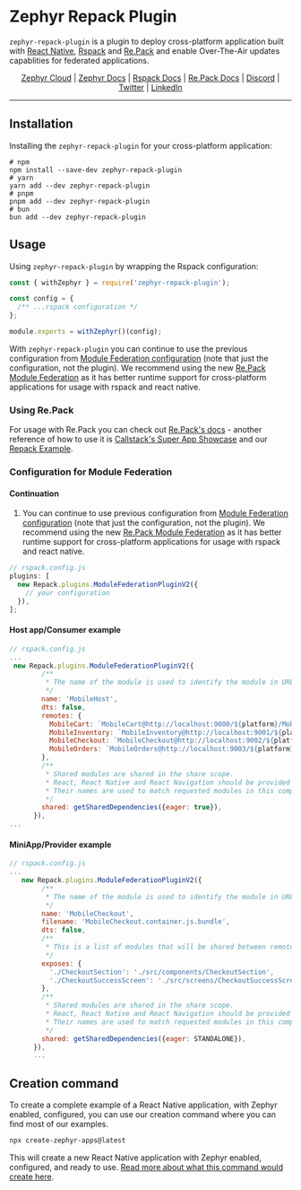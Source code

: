 # Zephyr Repack Plugin

`zephyr-repack-plugin` is a plugin to deploy cross-platform application built with [React Native](https://reactnative.dev), [Rspack](https://rspack.dev) and [Re.Pack](https://re-pack.dev) and enable Over-The-Air updates capablities for federated applications.

<div align="center">

[Zephyr Cloud](https://zephyr-cloud.io) | [Zephyr Docs](https://docs.zephyr-cloud.io/recipes/repack-mf) | [Rspack Docs](https://rspack.dev) | [Re.Pack Docs](https://re-pack.dev) | [Discord](https://zephyr-cloud.io/discord) | [Twitter](https://x.com/ZephyrCloudIO) | [LinkedIn](https://www.linkedin.com/company/zephyr-cloud/)

<hr/>
</div>

## Installation

Installing the `zephyr-repack-plugin` for your cross-platform application:

```
# npm
npm install --save-dev zephyr-repack-plugin
# yarn
yarn add --dev zephyr-repack-plugin
# pnpm
pnpm add --dev zephyr-repack-plugin
# bun
bun add --dev zephyr-repack-plugin
```

## Usage

Using `zephyr-repack-plugin` by wrapping the Rspack configuration:

```js
const { withZephyr } = require('zephyr-repack-plugin');

const config = {
  /** ...rspack configuration */
};

module.exports = withZephyr()(config);
```

With `zephyr-repack-plugin` you can continue to use the previous configuration from [Module Federation configuration](https://module-federation.io) (note that just the configuration, not the plugin). We recommend using the new [Re.Pack Module Federation](https://re-pack.dev/docs/module-federation) as it has better runtime support for cross-platform applications for usage with rspack and react native.

### Using Re.Pack

For usage with Re.Pack you can check out [Re.Pack's docs](https://re-pack.dev/docs/getting-started) - another reference of how to use it is [Callstack's Super App Showcase](https://github.com/callstack/super-app-showcase) and our [Repack Example](https://github.com/ZephyrCloudIO/zephyr-repack-example).

### Configuration for Module Federation

#### Continuation

1. You can continue to use previous configuration from [Module Federation configuration](https://module-federation.io) (note that just the configuration, not the plugin). We recommend using the new [Re.Pack Module Federation](https://re-pack.dev/docs/module-federation) as it has better runtime support for cross-platform applications for usage with rspack and react native.

```js
// rspack.config.js
plugins: [
  new Repack.plugins.ModuleFederationPluginV2({
    // your configuration
  }),
];
```

#### Host app/Consumer example

```js
// rspack.config.js
...
 new Repack.plugins.ModuleFederationPluginV2({
        /**
         * The name of the module is used to identify the module in URLs resolver and imports.
         */
        name: 'MobileHost',
        dts: false,
        remotes: {
          MobileCart: `MobileCart@http://localhost:9000/${platform}/MobileCart.container.js.bundle`,
          MobileInventory: `MobileInventory@http://localhost:9001/${platform}/MobileInventory.container.js.bundle`,
          MobileCheckout: `MobileCheckout@http://localhost:9002/${platform}/MobileCheckout.container.js.bundle`,
          MobileOrders: `MobileOrders@http://localhost:9003/${platform}/MobileOrders.container.js.bundle`,
        },
        /**
         * Shared modules are shared in the share scope.
         * React, React Native and React Navigation should be provided here because there should be only one instance of these modules.
         * Their names are used to match requested modules in this compilation.
         */
        shared: getSharedDependencies({eager: true}),
      }),
...

```

#### MiniApp/Provider example

```js
// rspack.config.js
...
   new Repack.plugins.ModuleFederationPluginV2({
        /**
         * The name of the module is used to identify the module in URLs resolver and imports.
         */
        name: 'MobileCheckout',
        filename: 'MobileCheckout.container.js.bundle',
        dts: false,
        /**
         * This is a list of modules that will be shared between remote containers.
         */
        exposes: {
          './CheckoutSection': './src/components/CheckoutSection',
          './CheckoutSuccessScreen': './src/screens/CheckoutSuccessScreen',
        },
        /**
         * Shared modules are shared in the share scope.
         * React, React Native and React Navigation should be provided here because there should be only one instance of these modules.
         * Their names are used to match requested modules in this compilation.
         */
        shared: getSharedDependencies({eager: STANDALONE}),
      }),
      ...
```

## Creation command

To create a complete example of a React Native application, with Zephyr enabled, configured, you can use our creation command where you can find most of our examples.

```bash
npx create-zephyr-apps@latest
```

This will create a new React Native application with Zephyr enabled, configured, and ready to use. [Read more about what this command would create here](https://docs.zephyr-cloud.io/recipes/repack-mf).
